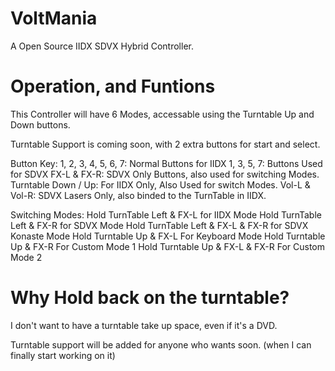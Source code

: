 # VoltMania
A Open Source IIDX SDVX Hybrid Controller.

# Operation, and Funtions

This Controller will have 6 Modes, accessable using the Turntable Up and Down buttons.

Turntable Support is coming soon, with 2 extra buttons for start and select.

Button Key:
1, 2, 3, 4, 5, 6, 7: Normal Buttons for IIDX
1, 3, 5, 7: Buttons Used for SDVX
FX-L & FX-R: SDVX Only Buttons, also used for switching Modes.
Turntable Down / Up: For IIDX Only, Also Used for switch Modes.
Vol-L & Vol-R: SDVX Lasers Only, also binded to the TurnTable in IIDX.

Switching Modes:
Hold TurnTable Left & FX-L for IIDX Mode
Hold TurnTable Left & FX-R for SDVX Mode
Hold TurnTable Left & FX-L & FX-R for SDVX Konaste Mode
Hold Turntable Up & FX-L For Keyboard Mode
Hold Turntable Up & FX-R For Custom Mode 1
Hold Turntable Up & FX-L & FX-R For Custom Mode 2

# Why Hold back on the turntable?

I don't want to have a turntable take up space, even if it's a DVD.

Turntable support will be added for anyone who wants soon. (when I can finally start working on it)
